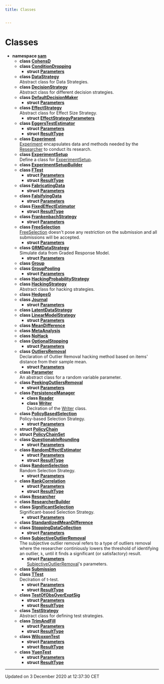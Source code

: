 ```yaml
---
title: Classes


---
```


# Classes



* **namespace [sam](/doxygen/Namespaces/namespacesam/)** 
    * **class [CohensD](/doxygen/Classes/classsam_1_1_cohens_d/)** 
    * **class [ConditionDropping](/doxygen/Classes/classsam_1_1_condition_dropping/)** 
        * **struct [Parameters](/doxygen/Classes/structsam_1_1_condition_dropping_1_1_parameters/)** 
    * **class [DataStrategy](/doxygen/Classes/classsam_1_1_data_strategy/)** <br>Abstract class for Data Strategies. 
    * **class [DecisionStrategy](/doxygen/Classes/classsam_1_1_decision_strategy/)** <br>Abstract class for different decision strategies. 
    * **class [DefaultDecisionMaker](/doxygen/Classes/classsam_1_1_default_decision_maker/)** 
        * **struct [Parameters](/doxygen/Classes/structsam_1_1_default_decision_maker_1_1_parameters/)** 
    * **class [EffectStrategy](/doxygen/Classes/classsam_1_1_effect_strategy/)** <br>Abstract class for Effect Size Strategy. 
        * **struct [EffectStrategyParameters](/doxygen/Classes/structsam_1_1_effect_strategy_1_1_effect_strategy_parameters/)** 
    * **class [EggersTestEstimator](/doxygen/Classes/classsam_1_1_eggers_test_estimator/)** 
        * **struct [Parameters](/doxygen/Classes/structsam_1_1_eggers_test_estimator_1_1_parameters/)** 
        * **struct [ResultType](/doxygen/Classes/structsam_1_1_eggers_test_estimator_1_1_result_type/)** 
    * **class [Experiment](/doxygen/Classes/classsam_1_1_experiment/)** <br>[Experiment]() encapsulates data and methods needed by the [Researcher]() to conduct its research. 
    * **class [ExperimentSetup](/doxygen/Classes/classsam_1_1_experiment_setup/)** <br>Define a class for [ExperimentSetup](). 
    * **class [ExperimentSetupBuilder](/doxygen/Classes/classsam_1_1_experiment_setup_builder/)** 
    * **class [FTest](/doxygen/Classes/classsam_1_1_f_test/)** 
        * **struct [Parameters](/doxygen/Classes/structsam_1_1_f_test_1_1_parameters/)** 
        * **struct [ResultType](/doxygen/Classes/structsam_1_1_f_test_1_1_result_type/)** 
    * **class [FabricatingData](/doxygen/Classes/classsam_1_1_fabricating_data/)** 
        * **struct [Parameters](/doxygen/Classes/structsam_1_1_fabricating_data_1_1_parameters/)** 
    * **class [FalsifyingData](/doxygen/Classes/classsam_1_1_falsifying_data/)** 
        * **struct [Parameters](/doxygen/Classes/structsam_1_1_falsifying_data_1_1_parameters/)** 
    * **class [FixedEffectEstimator](/doxygen/Classes/classsam_1_1_fixed_effect_estimator/)** 
        * **struct [ResultType](/doxygen/Classes/structsam_1_1_fixed_effect_estimator_1_1_result_type/)** 
    * **class [FrankenbachStrategy](/doxygen/Classes/classsam_1_1_frankenbach_strategy/)** 
        * **struct [Parameters](/doxygen/Classes/structsam_1_1_frankenbach_strategy_1_1_parameters/)** 
    * **class [FreeSelection](/doxygen/Classes/classsam_1_1_free_selection/)** <br>[FreeSelection]() doesn't pose any restriction on the submission and all submissions will be accepted. 
        * **struct [Parameters](/doxygen/Classes/structsam_1_1_free_selection_1_1_parameters/)** 
    * **class [GRMDataStrategy](/doxygen/Classes/classsam_1_1_g_r_m_data_strategy/)** <br>Simulate data from Graded Response Model. 
        * **struct [Parameters](/doxygen/Classes/structsam_1_1_g_r_m_data_strategy_1_1_parameters/)** 
    * **class [Group](/doxygen/Classes/classsam_1_1_group/)** 
    * **class [GroupPooling](/doxygen/Classes/classsam_1_1_group_pooling/)** 
        * **struct [Parameters](/doxygen/Classes/structsam_1_1_group_pooling_1_1_parameters/)** 
    * **class [HackingProbabilityStrategy](/doxygen/Classes/classsam_1_1_hacking_probability_strategy/)** 
    * **class [HackingStrategy](/doxygen/Classes/classsam_1_1_hacking_strategy/)** <br>Abstract class for hacking strategies. 
    * **class [HedgesG](/doxygen/Classes/classsam_1_1_hedges_g/)** 
    * **class [Journal](/doxygen/Classes/classsam_1_1_journal/)** 
        * **struct [Parameters](/doxygen/Classes/structsam_1_1_journal_1_1_parameters/)** 
    * **class [LatentDataStrategy](/doxygen/Classes/classsam_1_1_latent_data_strategy/)** 
    * **class [LinearModelStrategy](/doxygen/Classes/classsam_1_1_linear_model_strategy/)** 
        * **struct [Parameters](/doxygen/Classes/structsam_1_1_linear_model_strategy_1_1_parameters/)** 
    * **class [MeanDifference](/doxygen/Classes/classsam_1_1_mean_difference/)** 
    * **class [MetaAnalysis](/doxygen/Classes/classsam_1_1_meta_analysis/)** 
    * **class [NoHack](/doxygen/Classes/classsam_1_1_no_hack/)** 
    * **class [OptionalStopping](/doxygen/Classes/classsam_1_1_optional_stopping/)** 
        * **struct [Parameters](/doxygen/Classes/structsam_1_1_optional_stopping_1_1_parameters/)** 
    * **class [OutliersRemoval](/doxygen/Classes/classsam_1_1_outliers_removal/)** <br>Declaration of Outlier Removal hacking method based on items' distance from their sample mean. 
        * **struct [Parameters](/doxygen/Classes/structsam_1_1_outliers_removal_1_1_parameters/)** 
    * **class [Parameter](/doxygen/Classes/classsam_1_1_parameter/)** <br>An abstract class for a random variable parameter. 
    * **class [PeekingOutliersRemoval](/doxygen/Classes/classsam_1_1_peeking_outliers_removal/)** 
        * **struct [Parameters](/doxygen/Classes/structsam_1_1_peeking_outliers_removal_1_1_parameters/)** 
    * **class [PersistenceManager](/doxygen/Classes/classsam_1_1_persistence_manager/)** 
        * **class [Reader](/doxygen/Classes/classsam_1_1_persistence_manager_1_1_reader/)** 
        * **class [Writer](/doxygen/Classes/classsam_1_1_persistence_manager_1_1_writer/)** <br>Declration of the [Writer]() class. 
    * **class [PolicyBasedSelection](/doxygen/Classes/classsam_1_1_policy_based_selection/)** <br>Policy-based Selection Strategy. 
        * **struct [Parameters](/doxygen/Classes/structsam_1_1_policy_based_selection_1_1_parameters/)** 
    * **struct [PolicyChain](/doxygen/Classes/structsam_1_1_policy_chain/)** 
    * **struct [PolicyChainSet](/doxygen/Classes/structsam_1_1_policy_chain_set/)** 
    * **class [QuestionableRounding](/doxygen/Classes/classsam_1_1_questionable_rounding/)** 
        * **struct [Parameters](/doxygen/Classes/structsam_1_1_questionable_rounding_1_1_parameters/)** 
    * **class [RandomEffectEstimator](/doxygen/Classes/classsam_1_1_random_effect_estimator/)** 
        * **struct [Parameters](/doxygen/Classes/structsam_1_1_random_effect_estimator_1_1_parameters/)** 
        * **struct [ResultType](/doxygen/Classes/structsam_1_1_random_effect_estimator_1_1_result_type/)** 
    * **class [RandomSelection](/doxygen/Classes/classsam_1_1_random_selection/)** <br>Random Selection Strategy. 
        * **struct [Parameters](/doxygen/Classes/structsam_1_1_random_selection_1_1_parameters/)** 
    * **class [RankCorrelation](/doxygen/Classes/classsam_1_1_rank_correlation/)** 
        * **struct [Parameters](/doxygen/Classes/structsam_1_1_rank_correlation_1_1_parameters/)** 
        * **struct [ResultType](/doxygen/Classes/structsam_1_1_rank_correlation_1_1_result_type/)** 
    * **class [Researcher](/doxygen/Classes/classsam_1_1_researcher/)** 
    * **class [ResearcherBuilder](/doxygen/Classes/classsam_1_1_researcher_builder/)** 
    * **class [SignificantSelection](/doxygen/Classes/classsam_1_1_significant_selection/)** <br>Significant-based Selection Strategy. 
        * **struct [Parameters](/doxygen/Classes/structsam_1_1_significant_selection_1_1_parameters/)** 
    * **class [StandardizedMeanDifference](/doxygen/Classes/classsam_1_1_standardized_mean_difference/)** 
    * **class [StoppingDataCollection](/doxygen/Classes/classsam_1_1_stopping_data_collection/)** 
        * **struct [Parameters](/doxygen/Classes/structsam_1_1_stopping_data_collection_1_1_parameters/)** 
    * **class [SubjectiveOutlierRemoval](/doxygen/Classes/classsam_1_1_subjective_outlier_removal/)** <br>The subjective outlier removal refers to a type of outliers removal where the researcher continiously lowers the threshold of identifying an outlier, `k`, until it finds a significant (or satisfactory) result. 
        * **struct [Parameters](/doxygen/Classes/structsam_1_1_subjective_outlier_removal_1_1_parameters/)** <br>[SubjectiveOutlierRemoval](/doxygen/Classes/classsam_1_1_subjective_outlier_removal/)'s parameters. 
    * **class [Submission](/doxygen/Classes/classsam_1_1_submission/)** 
    * **class [TTest](/doxygen/Classes/classsam_1_1_t_test/)** <br>Declration of t-test. 
        * **struct [Parameters](/doxygen/Classes/structsam_1_1_t_test_1_1_parameters/)** 
        * **struct [ResultType](/doxygen/Classes/structsam_1_1_t_test_1_1_result_type/)** 
    * **class [TestOfObsOverExptSig](/doxygen/Classes/classsam_1_1_test_of_obs_over_expt_sig/)** 
        * **struct [Parameters](/doxygen/Classes/structsam_1_1_test_of_obs_over_expt_sig_1_1_parameters/)** 
        * **struct [ResultType](/doxygen/Classes/structsam_1_1_test_of_obs_over_expt_sig_1_1_result_type/)** 
    * **class [TestStrategy](/doxygen/Classes/classsam_1_1_test_strategy/)** <br>Abstract class for defining test strategies. 
    * **class [TrimAndFill](/doxygen/Classes/classsam_1_1_trim_and_fill/)** 
        * **struct [Parameters](/doxygen/Classes/structsam_1_1_trim_and_fill_1_1_parameters/)** 
        * **struct [ResultType](/doxygen/Classes/structsam_1_1_trim_and_fill_1_1_result_type/)** 
    * **class [WilcoxonTest](/doxygen/Classes/classsam_1_1_wilcoxon_test/)** 
        * **struct [Parameters](/doxygen/Classes/structsam_1_1_wilcoxon_test_1_1_parameters/)** 
        * **struct [ResultType](/doxygen/Classes/structsam_1_1_wilcoxon_test_1_1_result_type/)** 
    * **class [YuenTest](/doxygen/Classes/classsam_1_1_yuen_test/)** 
        * **struct [Parameters](/doxygen/Classes/structsam_1_1_yuen_test_1_1_parameters/)** 
        * **struct [ResultType](/doxygen/Classes/structsam_1_1_yuen_test_1_1_result_type/)** 



-------------------------------

Updated on  3 December 2020 at 12:37:30 CET
